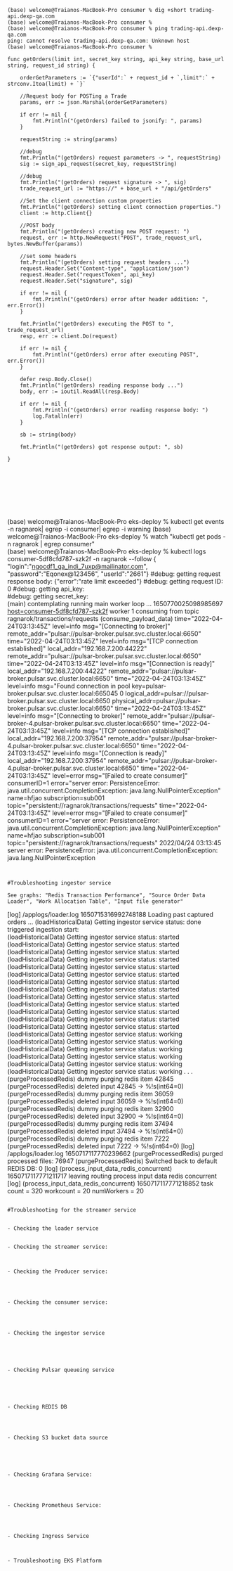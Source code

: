 

```
(base) welcome@Traianos-MacBook-Pro consumer % dig +short trading-api.dexp-qa.com
(base) welcome@Traianos-MacBook-Pro consumer % 
(base) welcome@Traianos-MacBook-Pro consumer % ping trading-api.dexp-qa.com
ping: cannot resolve trading-api.dexp-qa.com: Unknown host
(base) welcome@Traianos-MacBook-Pro consumer % 
```


```
func getOrders(limit int, secret_key string, api_key string, base_url string, request_id string) {

	orderGetParameters := `{"userId":` + request_id + `,limit":` + strconv.Itoa(limit) + `}`

	//Request body for POSTing a Trade
	params, err := json.Marshal(orderGetParameters)

	if err != nil {
		fmt.Println("(getOrders) failed to jsonify: ", params)
	}

	requestString := string(params)

	//debug
	fmt.Println("(getOrders) request parameters -> ", requestString)
	sig := sign_api_request(secret_key, requestString)

	//debug
	fmt.Println("(getOrders) request signature -> ", sig)
	trade_request_url := "https://" + base_url + "/api/getOrders"

	//Set the client connection custom properties
	fmt.Println("(getOrders) setting client connection properties.")
	client := http.Client{}

	//POST body
	fmt.Println("(getOrders) creating new POST request: ")
	request, err := http.NewRequest("POST", trade_request_url, bytes.NewBuffer(params))

	//set some headers
	fmt.Println("(getOrders) setting request headers ...")
	request.Header.Set("Content-type", "application/json")
	request.Header.Set("requestToken", api_key)
	request.Header.Set("signature", sig)

	if err != nil {
		fmt.Println("(getOrders) error after header addition: ", err.Error())
	}

	fmt.Println("(getOrders) executing the POST to ", trade_request_url)
	resp, err := client.Do(request)

	if err != nil {
		fmt.Println("(getOrders) error after executing POST", err.Error())
	}

	defer resp.Body.Close()
	fmt.Println("(getOrders) reading response body ...")
	body, err := ioutil.ReadAll(resp.Body)

	if err != nil {
		fmt.Println("(getOrders) error reading response body: ")
		log.Fatalln(err)
	}

	sb := string(body)

	fmt.Println("(getOrders) got response output: ", sb)

}









```
(base) welcome@Traianos-MacBook-Pro eks-deploy % kubectl get events -n ragnarok| egrep -i consumer| egrep -i warning
(base) welcome@Traianos-MacBook-Pro eks-deploy % watch "kubectl get pods -n ragnarok | egrep consumer"              
(base) welcome@Traianos-MacBook-Pro eks-deploy % kubectl logs consumer-5df8cfd787-szk2f  -n ragnarok --follow
{ "login":"ngocdf1_qa_indi_7uxp@mailinator.com",  "password":"Eqonex@123456",  "userId":"2661"}
#debug: getting request response body:  {"error":"rate limit exceeded"}
#debug: getting request ID:  0
#debug: getting api_key:  
#debug: getting secret_key:  
(main) contemplating running main worker loop ...
1650770025098985697 [host=consumer-5df8cfd787-szk2f](consume_payload_data) worker 1 consuming from topic ragnarok/transactions/requests (consume_payload_data)
time="2022-04-24T03:13:45Z" level=info msg="[Connecting to broker]" remote_addr="pulsar://pulsar-broker.pulsar.svc.cluster.local:6650"
time="2022-04-24T03:13:45Z" level=info msg="[TCP connection established]" local_addr="192.168.7.200:44222" remote_addr="pulsar://pulsar-broker.pulsar.svc.cluster.local:6650"
time="2022-04-24T03:13:45Z" level=info msg="[Connection is ready]" local_addr="192.168.7.200:44222" remote_addr="pulsar://pulsar-broker.pulsar.svc.cluster.local:6650"
time="2022-04-24T03:13:45Z" level=info msg="Found connection in pool key=pulsar-broker.pulsar.svc.cluster.local:665045 0 logical_addr=pulsar://pulsar-broker.pulsar.svc.cluster.local:6650 physical_addr=pulsar://pulsar-broker.pulsar.svc.cluster.local:6650"
time="2022-04-24T03:13:45Z" level=info msg="[Connecting to broker]" remote_addr="pulsar://pulsar-broker-4.pulsar-broker.pulsar.svc.cluster.local:6650"
time="2022-04-24T03:13:45Z" level=info msg="[TCP connection established]" local_addr="192.168.7.200:37954" remote_addr="pulsar://pulsar-broker-4.pulsar-broker.pulsar.svc.cluster.local:6650"
time="2022-04-24T03:13:45Z" level=info msg="[Connection is ready]" local_addr="192.168.7.200:37954" remote_addr="pulsar://pulsar-broker-4.pulsar-broker.pulsar.svc.cluster.local:6650"
time="2022-04-24T03:13:45Z" level=error msg="[Failed to create consumer]" consumerID=1 error="server error: PersistenceError: java.util.concurrent.CompletionException: java.lang.NullPointerException" name=hfjao subscription=sub001 topic="persistent://ragnarok/transactions/requests"
time="2022-04-24T03:13:45Z" level=error msg="[Failed to create consumer]" consumerID=1 error="server error: PersistenceError: java.util.concurrent.CompletionException: java.lang.NullPointerException" name=hfjao subscription=sub001 topic="persistent://ragnarok/transactions/requests"
2022/04/24 03:13:45 server error: PersistenceError: java.util.concurrent.CompletionException: java.lang.NullPointerException
```


#Troubleshooting ingestor service

See graphs: "Redis Transaction Performance", "Source Order Data Loader", "Work Allocation Table", "Input file generator"

```
[log] /applogs/loader.log 1650715316992748188 Loading past captured orders ...
(loadHistoricalData) Getting ingestor service status:  done
triggered ingestion start:  
(loadHistoricalData) Getting ingestor service status:  started
(loadHistoricalData) Getting ingestor service status:  started
(loadHistoricalData) Getting ingestor service status:  started
(loadHistoricalData) Getting ingestor service status:  started
(loadHistoricalData) Getting ingestor service status:  started
(loadHistoricalData) Getting ingestor service status:  started
(loadHistoricalData) Getting ingestor service status:  started
(loadHistoricalData) Getting ingestor service status:  started
(loadHistoricalData) Getting ingestor service status:  started
(loadHistoricalData) Getting ingestor service status:  started
(loadHistoricalData) Getting ingestor service status:  started
(loadHistoricalData) Getting ingestor service status:  started
(loadHistoricalData) Getting ingestor service status:  started
(loadHistoricalData) Getting ingestor service status:  working
(loadHistoricalData) Getting ingestor service status:  working
(loadHistoricalData) Getting ingestor service status:  working
(loadHistoricalData) Getting ingestor service status:  working
(loadHistoricalData) Getting ingestor service status:  working
(loadHistoricalData) Getting ingestor service status:  working
.
.
.
(purgeProcessedRedis) dummy purging redis item  42845
(purgeProcessedRedis) deleted input 42845 -> %!s(int64=0)
(purgeProcessedRedis) dummy purging redis item  36059
(purgeProcessedRedis) deleted input 36059 -> %!s(int64=0)
(purgeProcessedRedis) dummy purging redis item  32900
(purgeProcessedRedis) deleted input 32900 -> %!s(int64=0)
(purgeProcessedRedis) dummy purging redis item  37494
(purgeProcessedRedis) deleted input 37494 -> %!s(int64=0)
(purgeProcessedRedis) dummy purging redis item  7222
(purgeProcessedRedis) deleted input 7222 -> %!s(int64=0)
[log] /applogs/loader.log 1650717117770239662 (purgeProcessedRedis) purged processed files: 76947
(purgeProcessedRedis) Switched back to default REDIS DB:  0
[log] (process_input_data_redis_concurrent) 1650717117771211717 leaving routing process input data redis concurrent
[log] (process_input_data_redis_concurrent) 1650717117771218852 task count = 320 workcount = 20 numWorkers = 20

```

#Troubleshooting for the streamer service

```


```

- Checking the loader service

```


```

- Checking the streamer service:

```


```


- Checking the Producer service:


```


```


- Checking the consumer service:


```


```


- Checking the ingestor service



```


```


- Checking Pulsar queueing service



```




```


- Checking REDIS DB

```


```



- Checking S3 bucket data source


```



```



- Checking Grafana Service:


```



```


- Checking Prometheus Service:

```


```



- Checking Ingress Service

```



```


- Troubleshooting EKS Platform


```


```